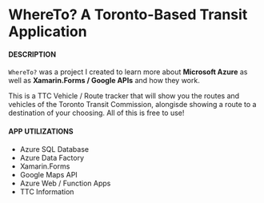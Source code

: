 # WhereTo? A Toronto-Based Transit Application
#### DESCRIPTION
`WhereTo?` was a project I created to learn more about **Microsoft Azure** as well as **Xamarin.Forms / Google APIs** and how they work.

This is a TTC Vehicle / Route tracker that will show you the routes and vehicles of the Toronto Transit Commission, alongisde showing a route to a destination of your choosing. All of this is free to use!

#### APP UTILIZATIONS
- Azure SQL Database
- Azure Data Factory
- Xamarin.Forms
- Google Maps API
- Azure Web / Function Apps
- TTC Information
